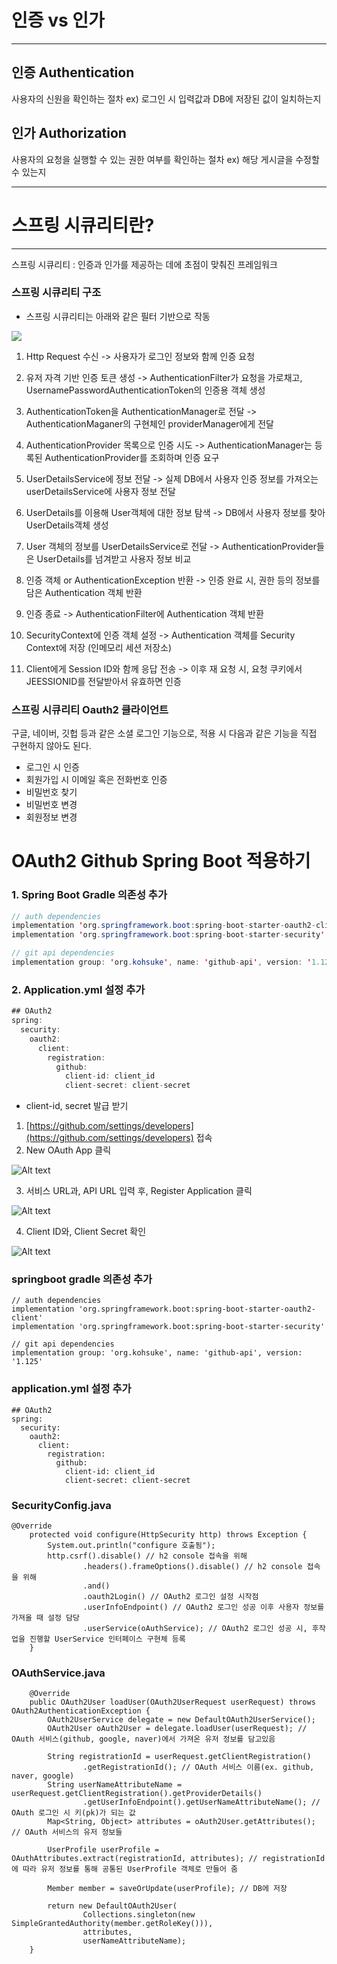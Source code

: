 # 인증 vs 인가
---

## 인증 Authentication

사용자의 신원을 확인하는 절차
ex) 로그인 시 입력값과 DB에 저장된 값이 일치하는지


## 인가 Authorization

사용자의 요청을 실행할 수 있는 권한 여부를 확인하는 절차
ex) 해당 게시글을 수정할 수 있는지

---
# 스프링 시큐리티란?
---
스프링 시큐리티 : 인증과 인가를 제공하는 데에 초점이 맞춰진 프레임워크

### 스프링 시큐리티 구조

- 스프링 시큐리티는 아래와 같은 필터 기반으로 작동

![](https://velog.velcdn.com/images/hyuntall/post/bf95f35d-85dc-4717-9b37-81dd518bbe82/image.png)
1. Http Request 수신
-> 사용자가 로그인 정보와 함께 인증 요청

2. 유저 자격 기반 인증 토큰 생성
-> AuthenticationFilter가 요청을 가로채고, UsernamePasswordAuthenticationToken의 인증용 객체 생성

3. AuthenticationToken을 AuthenticationManager로 전달
-> AuthenticationMaganer의 구현체인 providerManager에게 전달

4. AuthenticationProvider 목록으로 인증 시도
-> AuthenticationManager는 등록된 AuthenticationProvider를 조회하며 인증 요구

5. UserDetailsService에 정보 전달
-> 실제 DB에서 사용자 인증 정보를 가져오는 userDetailsService에 사용자 정보 전달

6. UserDetails를 이용해 User객체에 대한 정보 탐색
-> DB에서 사용자 정보를 찾아 UserDetails객체 생성

7. User 객체의 정보를 UserDetailsService로 전달
-> AuthenticationProvider들은 UserDetails를 넘겨받고 사용자 정보 비교

8. 인증 객체 or AuthenticationException 반환
-> 인증 완료 시, 권한 등의 정보를 담은 Authentication 객체 반환

9. 인증 종료
-> AuthenticationFilter에 Authentication 객체 반환

10. SecurityContext에 인증 객체 설정
-> Authentication 객체를 Security Context에 저장 (인메모리 세션 저장소)

11. Client에게 Session ID와 함께 응답 전송
-> 이후 재 요청 시, 요청 쿠키에서 JEESSIONID를 전달받아서 유효하면 인증

### 스프링 시큐리티 Oauth2 클라이언트

구글, 네이버, 깃헙 등과 같은 소셜 로그인 기능으로, 적용 시 다음과 같은 기능을 직접 구현하지 않아도 된다.

- 로그인 시 인증
- 회원가입 시 이메일 혹은 전화번호 인증
- 비밀번호 찾기
- 비밀번호 변경
- 회원정보 변경

# OAuth2 Github Spring Boot 적용하기

### 1. Spring Boot Gradle 의존성 추가

```java
// auth dependencies
implementation 'org.springframework.boot:spring-boot-starter-oauth2-client'
implementation 'org.springframework.boot:spring-boot-starter-security'

// git api dependencies
implementation group: 'org.kohsuke', name: 'github-api', version: '1.125'
```

### 2. Application.yml 설정 추가

```java
## OAuth2
spring:
  security:
    oauth2:
      client:
        registration:
          github:
            client-id: client_id
            client-secret: client-secret
```

- client-id, secret 발급 받기
1. [https://github.com/settings/developers](https://github.com/settings/developers) 접속
2. New OAuth App 클릭

    
 ![Alt text](spring-security1.png)
  
3. 서비스 URL과, API URL 입력 후, Register Application 클릭
    
 ![Alt text](spring-security2.png)
    
4. Client ID와, Client Secret 확인

    
 ![Alt text](spring-security3.png)



 ### springboot gradle 의존성 추가
```
// auth dependencies
implementation 'org.springframework.boot:spring-boot-starter-oauth2-client'
implementation 'org.springframework.boot:spring-boot-starter-security'

// git api dependencies
implementation group: 'org.kohsuke', name: 'github-api', version: '1.125'
```

### application.yml 설정 추가

```
## OAuth2
spring:
  security:
    oauth2:
      client:
        registration:
          github:
            client-id: client_id
            client-secret: client-secret
```


### SecurityConfig.java

```
@Override
    protected void configure(HttpSecurity http) throws Exception {
        System.out.println("configure 호출됨");
        http.csrf().disable() // h2 console 접속을 위해
                .headers().frameOptions().disable() // h2 console 접속을 위해
                .and()
                .oauth2Login() // OAuth2 로그인 설정 시작점
                .userInfoEndpoint() // OAuth2 로그인 성공 이후 사용자 정보를 가져올 때 설정 담당
                .userService(oAuthService); // OAuth2 로그인 성공 시, 후작업을 진행할 UserService 인터페이스 구현체 등록
    }
```

### OAuthService.java

```
    @Override
    public OAuth2User loadUser(OAuth2UserRequest userRequest) throws OAuth2AuthenticationException {
        OAuth2UserService delegate = new DefaultOAuth2UserService();
        OAuth2User oAuth2User = delegate.loadUser(userRequest); // OAuth 서비스(github, google, naver)에서 가져온 유저 정보를 담고있음

        String registrationId = userRequest.getClientRegistration()
                .getRegistrationId(); // OAuth 서비스 이름(ex. github, naver, google)
        String userNameAttributeName = userRequest.getClientRegistration().getProviderDetails()
                .getUserInfoEndpoint().getUserNameAttributeName(); // OAuth 로그인 시 키(pk)가 되는 값
        Map<String, Object> attributes = oAuth2User.getAttributes(); // OAuth 서비스의 유저 정보들

        UserProfile userProfile = OAuthAttributes.extract(registrationId, attributes); // registrationId에 따라 유저 정보를 통해 공통된 UserProfile 객체로 만들어 줌

        Member member = saveOrUpdate(userProfile); // DB에 저장

        return new DefaultOAuth2User(
                Collections.singleton(new SimpleGrantedAuthority(member.getRoleKey())),
                attributes,
                userNameAttributeName);
    }
```
